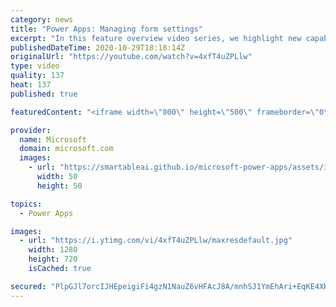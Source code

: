 ```yaml
---
category: news
title: "Power Apps: Managing form settings"
excerpt: "In this feature overview video series, we highlight new capabilities included in the latest update to Microsoft Power Apps.  Improvements to Microsoft Power Apps for managing form settings and events allow users to set various features on a form in the new modern designer.   Get the most out of Power"
publishedDateTime: 2020-10-29T18:18:14Z
originalUrl: "https://youtube.com/watch?v=4xfT4uZPLlw"
type: video
quality: 137
heat: 137
published: true

featuredContent: "<iframe width=\"800\" height=\"500\" frameborder=\"0\" src=\"https://www.youtube.com/embed/4xfT4uZPLlw\" allow=\"accelerometer; autoplay; encrypted-media; gyroscope; picture-in-picture\" allowfullscreen></iframe>"

provider:
  name: Microsoft
  domain: microsoft.com
  images:
    - url: "https://smartableai.github.io/microsoft-power-apps/assets/images/organizations/microsoft.com-50x50.jpg"
      width: 50
      height: 50

topics:
  - Power Apps

images:
  - url: "https://i.ytimg.com/vi/4xfT4uZPLlw/maxresdefault.jpg"
    width: 1280
    height: 720
    isCached: true

secured: "PlpGJl7orcIJHEpeigiFi4gzN1NauZ6vHFAcJ8A/mnhSJ1YmEhAri+EqKE4XHc/xpS8ktU/rQQKi7gIHuC6FcaECgK22OsHOMXS404DI2r7vSrGy1Vkry5OTPNUJwidpJaqsSgyw8ozW+35+GPBVG+A8iQd6cZo9aF6c5i7YbCBtey6aBVXl1aunM4s8VoWd3OErECRo6C5zpKkLjpcBOU0xjB/udbcemQ8AtzrURE7X/pQZ/MxeT/OJPqJhPDjTkp6yFRgzy+mquCG4eDgT6OtdHQOHOdz6uejSBwyuzaqU0tHUwuQBgwHL/zRtJ7Cmm0I/sDLrIXPRO5EATzuEakfwCxd4TzunJxQDXstp9cUX8OY+TLJgv0uIU8QwtOkq2tB+/m0g8mHR0Nxp1OGjR8cjD84iR066uuCGbotXpOu6FyohEkIg/nmQC9epV57g;Cdn0dtHikKxEBHQo0lI7oQ=="
---
```


